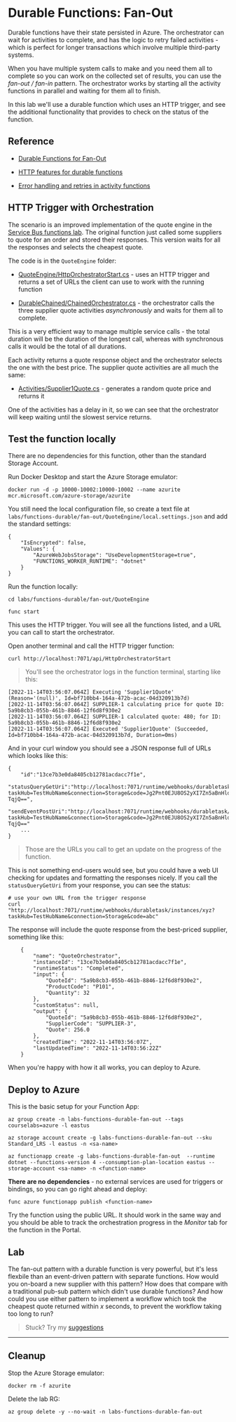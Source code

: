 # Durable Functions: Fan-Out

Durable functions have their state persisted in Azure. The orchestrator can wait for activities to complete, and has the logic to retry failed activities - which is perfect for longer transactions which involve multiple third-party systems.

When you have multiple system calls to make and you need them all to complete so you can work on the collected set of results, you can use the _fan-out / fan-in_ pattern. The orchestrator works by starting all the activity functions in parallel and waiting for them all to finish.

In this lab we'll use a durable function which uses an HTTP trigger, and see the additional functionality that provides to check on the status of the function.

## Reference

- [Durable Functions for Fan-Out](https://learn.microsoft.com/en-us/azure/azure-functions/durable/durable-functions-overview?tabs=csharp#human)

- [HTTP features for durable functions](https://learn.microsoft.com/en-us/azure/azure-functions/durable/durable-functions-http-features?tabs=csharp)

- [Error handling and retries in activity functions](https://learn.microsoft.com/en-us/azure/azure-functions/durable/durable-functions-error-handling?tabs=csharp)

## HTTP Trigger with Orchestration

The scenario is an improved implementation of the quote engine in the [Service Bus functions lab](/labs/functions/servicebus/README.md). The original function just called some suppliers to quote for an order and stored their responses. This version waits for all the responses and selects the cheapest quote.

The code is in the `QuoteEngine` folder:

- [QuoteEngine/HttpOrchestratorStart.cs](/labs/functions-durable/fan-out/QuoteEngine/HttpOrchestratorStart.cs) - uses an HTTP trigger and returns a set of URLs the client can use to work with the running function

- [DurableChained/ChainedOrchestrator.cs](/labs/functions-durable/fan-out/QuoteEngine/QuoteOrchestrator.cs) - the orchestrator calls the three supplier quote activities _asynchronously_ and waits for them all to complete.

This is a very efficient way to manage multiple service calls - the total duration will be the duration of the longest call, whereas with synchronous calls it would be the total of all durations.

Each activity returns a quote response object and the orchestrator selects the one with the best price. The supplier quote activities are all much the same:

- [Activities/Supplier1Quote.cs](/labs/functions-durable/fan-out/QuoteEngine/Activities/Supplier1Quote.cs) - generates a random quote price and returns it

One of the activities has a delay in it, so we can see that the orchestrator will keep waiting until the slowest service returns.

## Test the function locally

There are no dependencies for this function, other than the standard Storage Account.

Run Docker Desktop and start the Azure Storage emulator:

```
docker run -d -p 10000-10002:10000-10002 --name azurite mcr.microsoft.com/azure-storage/azurite
```

You still need the local configuration file, so create a text file at `labs/functions-durable/fan-out/QuoteEngine/local.settings.json` and add the standard settings:

```
{
    "IsEncrypted": false,
    "Values": {
        "AzureWebJobsStorage": "UseDevelopmentStorage=true",
        "FUNCTIONS_WORKER_RUNTIME": "dotnet"
    }
}
```

Run the function locally:

```
cd labs/functions-durable/fan-out/QuoteEngine

func start
```

This uses the HTTP trigger. You will see all the functions listed, and a URL you can call to start the orchestrator.

Open another terminal and call the HTTP trigger function:

```
curl http://localhost:7071/api/HttpOrchestratorStart
```

> You'll see the orchestrator logs in the function terminal, starting like this:

```
[2022-11-14T03:56:07.064Z] Executing 'Supplier1Quote' (Reason='(null)', Id=bf710bb4-164a-472b-acac-04d320913b7d)
[2022-11-14T03:56:07.064Z] SUPPLIER-1 calculating price for quote ID: 5a9b8cb3-055b-461b-8846-12f6d8f930e2
[2022-11-14T03:56:07.064Z] SUPPLIER-1 calculated quote: 480; for ID: 5a9b8cb3-055b-461b-8846-12f6d8f930e2
[2022-11-14T03:56:07.064Z] Executed 'Supplier1Quote' (Succeeded, Id=bf710bb4-164a-472b-acac-04d320913b7d, Duration=0ms)
```

And in your curl window you should see a JSON response full of URLs which looks like this:

```
{
    "id":"13ce7b3e0da8405cb12781acdacc7f1e",
    "statusQueryGetUri":"http://localhost:7071/runtime/webhooks/durabletask/instances/13ce7b3e0da8405cb12781acdacc7f1e?taskHub=TestHubName&connection=Storage&code=Jg2Pnt0EJU8OS2yXI7Zn5aBnHldpfGkvkwppeu6F2Xj2AzFuQ-TqjQ==",
    "sendEventPostUri":"http://localhost:7071/runtime/webhooks/durabletask/instances/13ce7b3e0da8405cb12781acdacc7f1e/raiseEvent/{eventName}?taskHub=TestHubName&connection=Storage&code=Jg2Pnt0EJU8OS2yXI7Zn5aBnHldpfGkvkwppeu6F2Xj2AzFuQ-TqjQ=="
    ...
}
```

> Those are the URLs you call to get an update on the progress of the function.

This is not something end-users would see, but you could have a web UI checking for updates and formatting the responses nicely. If you call the `statusQueryGetUri` from your response, you can see the status:

```
# use your own URL from the trigger response
curl "http://localhost:7071/runtime/webhooks/durabletask/instances/xyz?taskHub=TestHubName&connection=Storage&code=abc"
```

The response will include the quote response from the best-priced supplier, something like this:

```
    {
        "name": "QuoteOrchestrator",
        "instanceId": "13ce7b3e0da8405cb12781acdacc7f1e",
        "runtimeStatus": "Completed",
        "input": {
            "QuoteId": "5a9b8cb3-055b-461b-8846-12f6d8f930e2",
            "ProductCode": "P101",
            "Quantity": 32
        },
        "customStatus": null,
        "output": {
            "QuoteId": "5a9b8cb3-055b-461b-8846-12f6d8f930e2",
            "SupplierCode": "SUPPLIER-3",
            "Quote": 256.0
        },
        "createdTime": "2022-11-14T03:56:07Z",
        "lastUpdatedTime": "2022-11-14T03:56:22Z"
    }
```

When you're happy with how it all works, you can deploy to Azure.

## Deploy to Azure

This is the basic setup for your Function App:

```
az group create -n labs-functions-durable-fan-out --tags courselabs=azure -l eastus

az storage account create -g labs-functions-durable-fan-out --sku Standard_LRS -l eastus -n <sa-name>

az functionapp create -g labs-functions-durable-fan-out  --runtime dotnet --functions-version 4 --consumption-plan-location eastus --storage-account <sa-name> -n <function-name> 
```

**There are no dependencies** - no external services are used for triggers or bindings, so you can go right ahead and deploy:

```
func azure functionapp publish <function-name>
```

Try the function using the public URL. It should work in the same way and you should be able to track the orchestration progress in the _Monitor_ tab for the function in the Portal.

## Lab

The fan-out pattern with a durable function is very powerful, but it's less flexbile than an event-driven pattern with separate functions. How would you on-board a new supplier with this pattern? How does that compare with a traditional pub-sub pattern which didn't use durable functions? And how could you use either pattern to implement a workflow which took the cheapest quote returned within _x_ seconds, to prevent the workflow taking too long to run?

> Stuck? Try my [suggestions](suggestions.md) 
___

## Cleanup

Stop the Azure Storage emulator:

```
docker rm -f azurite
```

Delete the lab RG:

```
az group delete -y --no-wait -n labs-functions-durable-fan-out
```
